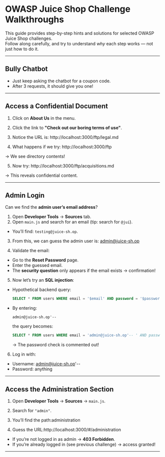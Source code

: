 # OWASP Juice Shop Challenge Walkthroughs

This guide provides step-by-step hints and solutions for selected OWASP Juice Shop challenges.  
Follow along carefully, and try to understand *why* each step works — not just how to do it.

---

## Bully Chatbot

- Just keep asking the chatbot for a coupon code.  
- After 3 requests, it should give you one!

---

## Access a Confidential Document

1. Click on **About Us** in the menu.  
2. Click the link to **"Check out our boring terms of use"**.  
3. Notice the URL is: http://localhost:3000/ftp/legal.md

4. What happens if we try: http://localhost:3000/ftp

→ We see directory contents!

5. Now try: http://localhost:3000/ftp/acquisitions.md

→ This reveals confidential content.

---

## Admin Login

Can we find the **admin user’s email address**?

1. Open **Developer Tools** → **Sources** tab.  
2. Open `main.js` and search for an email (tip: search for `@jui`).  
- You’ll find: `testing@juice-sh.op`.  
3. From this, we can guess the admin user is:  admin@juice-sh.op

4. Validate the email:
- Go to the **Reset Password** page.  
- Enter the guessed email.  
- The **security question** only appears if the email exists → confirmation!

5. Now let’s try an **SQL injection**:  
- Hypothetical backend query:

  ```sql
  SELECT * FROM users WHERE email = '$email' AND password = '$password';
  ```

- By entering:

  ```
  admin@juice-sh.op'--
  ```

  the query becomes:

  ```sql
  SELECT * FROM users WHERE email = 'admin@juice-sh.op'-- ' AND password = 'whatever';
  ```

  → The password check is commented out!

6. Log in with:
- Username: admin@juice-sh.op'--
- Password: anything


---

## Access the Administration Section

1. Open **Developer Tools** → **Sources** → `main.js`.  
2. Search for `"admin"`.  
3. You’ll find the path:administration

4. Guess the URL:http://localhost:3000/#/administration
- If you’re not logged in as admin → **403 Forbidden**.  
- If you’re already logged in (see previous challenge) →  access granted!

---






